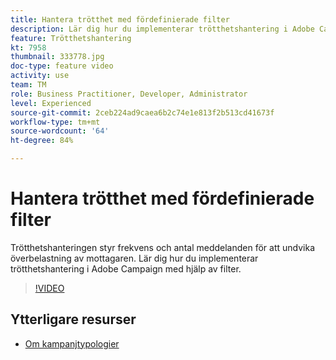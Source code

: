 ```yaml
---
title: Hantera trötthet med fördefinierade filter
description: Lär dig hur du implementerar trötthetshantering i Adobe Campaign med hjälp av filter.
feature: Trötthetshantering
kt: 7958
thumbnail: 333778.jpg
doc-type: feature video
activity: use
team: TM
role: Business Practitioner, Developer, Administrator
level: Experienced
source-git-commit: 2ceb224ad9caea6b2c74e1e813f2b513cd41673f
workflow-type: tm+mt
source-wordcount: '64'
ht-degree: 84%

---
```



# Hantera trötthet med fördefinierade filter

Trötthetshanteringen styr frekvens och antal meddelanden för att undvika överbelastning av mottagaren.
Lär dig hur du implementerar trötthetshantering i Adobe Campaign med hjälp av filter.

>[!VIDEO](https://video.tv.adobe.com/v/333778?quality=12)

## Ytterligare resurser

* [Om kampanjtypologier](https://experienceleague.adobe.com/docs/campaign-classic/using/orchestrating-campaigns/campaign-optimization/about-campaign-typologies.html?lang=sv)
